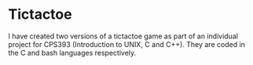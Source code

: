 # Tictactoe

I have created two versions of a tictactoe game as part of an individual project for CPS393 (Introduction to UNIX, C and C++). They are coded in the C and bash languages respectively.
